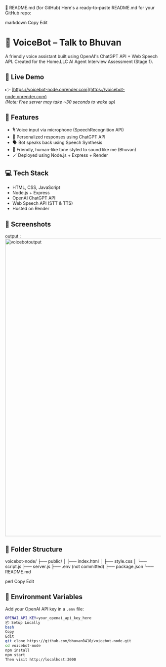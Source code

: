 📄 README.md (for GitHub)
Here's a ready-to-paste README.md for your GitHub repo:

markdown
Copy
Edit
# 🧠 VoiceBot – Talk to Bhuvan

A friendly voice assistant built using OpenAI's ChatGPT API + Web Speech API. Created for the Home.LLC AI Agent Interview Assessment (Stage 1).

## 🔗 Live Demo

👉 [https://voicebot-node.onrender.com](https://voicebot-node.onrender.com)  
*(Note: Free server may take ~30 seconds to wake up)*

## 🚀 Features

- 🎙️ Voice input via microphone (SpeechRecognition API)
- 🤖 Personalized responses using ChatGPT API
- 🗣️ Bot speaks back using Speech Synthesis
- 💬 Friendly, human-like tone styled to sound like me (Bhuvan)
- 🪄 Deployed using Node.js + Express + Render

## 💻 Tech Stack

- HTML, CSS, JavaScript
- Node.js + Express
- OpenAI ChatGPT API
- Web Speech API (STT & TTS)
- Hosted on Render

## 📸 Screenshots

output : <img width="960" alt="voicebotoutput" src="https://github.com/user-attachments/assets/c7a7fe14-0319-4f5b-bd1e-98c6818b4a4d" />


## 📁 Folder Structure

voicebot-node/
├── public/
│ ├── index.html
│ ├── style.css
│ └── script.js
├── server.js
├── .env (not committed)
├── package.json
└── README.md

perl
Copy
Edit

## 🔐 Environment Variables

Add your OpenAI API key in a `.env` file:

```bash
OPENAI_API_KEY=your_openai_api_key_here
📦 Setup Locally
bash
Copy
Edit
git clone https://github.com/bhuvan0410/voicebot-node.git
cd voicebot-node
npm install
npm start
Then visit http://localhost:3000
```
